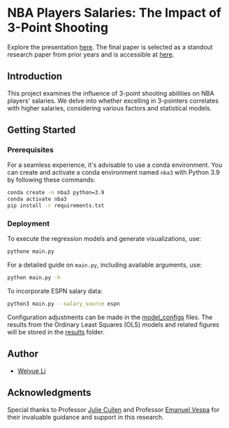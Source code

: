 # NBA Players Salaries: The Impact of 3-Point Shooting

Explore the presentation [here](https://docs.google.com/presentation/d/1P1KvWU4fqYWyi8WHpxwmTxv_ki-IVpbAMuxcHoqxYD8/edit?usp=sharing). The final paper is selected as a standout research paper from prior years and is accessible at [here](https://sites.google.com/site/ec191cullen/prior-papers?authuser=0).

## Introduction

This project examines the influence of 3-point shooting abilities on NBA players' salaries. We delve into whether excelling in 3-pointers correlates with higher salaries, considering various factors and statistical models.

## Getting Started

### Prerequisites

For a seamless experience, it's advisable to use a conda environment. You can create and activate a conda environment named `nba3` with Python 3.9 by following these commands:

```bash
conda create -n nba3 python=3.9
conda activate nba3
pip install -r requirements.txt
```

### Deployment

To execute the regression models and generate visualizations, use:

```bash
pythone main.py
```

For a detailed guide on `main.py`, including available arguments, use:

```bash
python main.py -h
```

To incorporate ESPN salary data:

```bash
python3 main.py --salary_source espn
```

Configuration adjustments can be made in the [model_configs](model_configs) files. The results from the Ordinary Least Squares (OLS) models and related figures will be stored in the [results](results) folder.


## Author

* [Weiyue Li](https://weiyueli7.github.io/)


## Acknowledgments

Special thanks to Professor [Julie Cullen](https://econweb.ucsd.edu/~jbcullen/) and Professor [Emanuel Vespa](https://sites.google.com/site/emanuelvespa/) for their invaluable guidance and support in this research.

